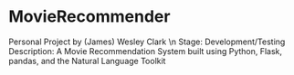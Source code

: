 # MovieRecommender

Personal Project by (James) Wesley Clark \n
Stage: Development/Testing
Description: A Movie Recommendation System built using Python, Flask, pandas, and the Natural Language Toolkit
